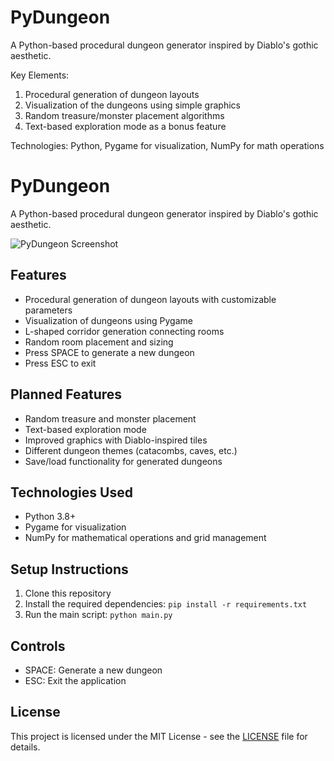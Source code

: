 # PyDungeon
A Python-based procedural dungeon generator inspired by Diablo's gothic aesthetic.

Key Elements:

1. Procedural generation of dungeon layouts
2. Visualization of the dungeons using simple graphics
3. Random treasure/monster placement algorithms
4. Text-based exploration mode as a bonus feature

Technologies: Python, Pygame for visualization, NumPy for math operations

# PyDungeon

A Python-based procedural dungeon generator inspired by Diablo's gothic aesthetic.

![PyDungeon Screenshot](https://github.com/user-attachments/assets/104a5fab-4df8-4b15-bd14-3fb26ec1f08e)


## Features

- Procedural generation of dungeon layouts with customizable parameters
- Visualization of dungeons using Pygame
- L-shaped corridor generation connecting rooms
- Random room placement and sizing
- Press SPACE to generate a new dungeon
- Press ESC to exit

## Planned Features

- Random treasure and monster placement
- Text-based exploration mode
- Improved graphics with Diablo-inspired tiles
- Different dungeon themes (catacombs, caves, etc.)
- Save/load functionality for generated dungeons

## Technologies Used

- Python 3.8+
- Pygame for visualization
- NumPy for mathematical operations and grid management

## Setup Instructions

1. Clone this repository
2. Install the required dependencies:
`pip install -r requirements.txt`
3. Run the main script:
`python main.py`
## Controls

- SPACE: Generate a new dungeon
- ESC: Exit the application

## License

This project is licensed under the MIT License - see the [LICENSE](LICENSE) file for details.

